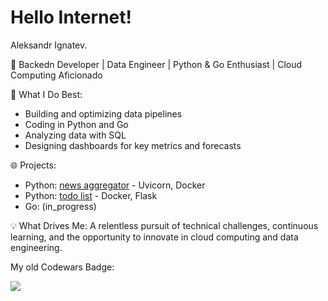 # Hello Internet!

Aleksandr Ignatev.

🚀 Backedn Developer | Data Engineer | Python & Go Enthusiast | Cloud Computing Aficionado

🔧 What I Do Best:

  - Building and optimizing data pipelines
  - Coding in Python and Go
  - Analyzing data with SQL
  - Designing dashboards for key metrics and forecasts

🌐 Projects:

- Python: [news aggregator](https://github.com/al4an2/news_aggregator) - Uvicorn, Docker
- Python: [todo list](https://github.com/al4an2/all4todo) - Docker, Flask
- Go: (in_progress)

💡 What Drives Me:
A relentless pursuit of technical challenges, continuous learning, and the opportunity to innovate in cloud computing and data engineering.

My old Codewars Badge:

![](https://www.codewars.com/users/al4an2/badges/large)
